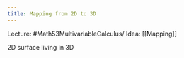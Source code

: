 ```yaml
---
title: Mapping from 2D to 3D
---
```

Lecture: #Math53MultivariableCalculus/
Idea: [[Mapping]]

2D surface living in 3D